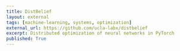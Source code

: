 ```yaml
---
title: DistBelief
layout: external
tags: [machine-learning, systems, optimization]
external_url: https://github.com/ucla-labx/distbelief
excerpt: Distributed optimization of neural networks in PyTorch
published: True
---
```

